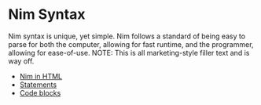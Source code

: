 # Nim Syntax
Nim syntax is unique, yet simple. Nim follows a standard of being easy to parse for both the computer, allowing for fast runtime, and the programmer, allowing for ease-of-use. NOTE: This is all marketing-style filler text and is way off.

* [Nim in HTML](NIM-IN-HTML.md)
* [Statements](STATEMENTS.md)
* [Code blocks](CODE-BLOCKS.md)
